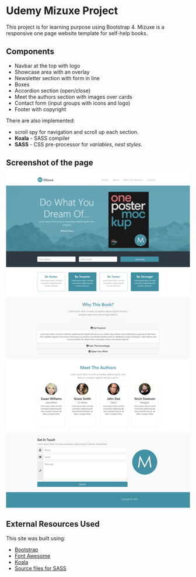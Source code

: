 # Udemy Mizuxe Project
This project is for learning purpose using Bootstrap 4.
Mizuxe is a responsive one page website template for self-help books. 

## Components
- Navbar at the top with logo
- Showcase area with an overlay
- Newsletter section with form in line
- Boxes
- Accordion section (open/close)
- Meet the authors section with images over cards
- Contact form (input groups with icons and logo)
- Footer with copyright

There are also implemented:
- scroll spy for navigation and scroll up each section.
- **Koala** - SASS compiler
- **SASS** - CSS pre-processor for _variables_, _nest styles_.

## Screenshot of the page
![](img/screencapture-mizuxe-project.png)

## External Resources Used
This site was built using:
- [Bootstrap](https://getbootstrap.com/)
- [Font Awesome](https://fontawesome.com/)
- [Koala](http://koala-app.com/)
- [Source files for SASS](https://getbootstrap.com/docs/4.3/getting-started/download/)